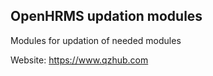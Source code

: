 OpenHRMS updation modules
---------------------
Modules for updation of needed modules

Website:
https://www.qzhub.com
